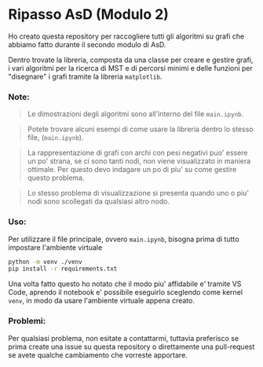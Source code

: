 # Ripasso AsD (Modulo 2)

Ho creato questa repository per raccogliere tutti gli algoritmi su grafi che abbiamo fatto durante il secondo modulo di AsD.

Dentro trovate la libreria, composta da una classe per creare e gestire grafi, i vari algoritmi per la ricerca di MST e di percorsi minimi e delle funzioni
per "disegnare" i grafi tramite la libreria `matplotlib`.

### Note:
> Le dimostrazioni degli algoritmi sono all'interno del file `main.ipynb`.

> Potete trovare alcuni esempi di come usare la libreria dentro lo stesso file, (`main.ipynb`).

> La rappresentazione di grafi con archi con pesi negativi puo' essere un po' strana, se ci sono tanti nodi, non viene visualizzato in maniera ottimale. Per questo devo indagare un
> po di piu' su come gestire questo problema.

> Lo stesso problema di visualizzazione si presenta quando uno o piu' nodi sono scollegati da qualsiasi altro nodo.

### Uso:
Per utilizzare il file principale, ovvero `main.ipynb`, bisogna prima di tutto impostare l'ambiente virtuale

```sh
python -m venv ./venv
pip install -r requirements.txt
```

Una volta fatto questo ho notato che il modo piu' affidabile e' tramite VS Code, aprendo il notebook e' possibile eseguirlo sceglendo come kernel `venv`, in modo da usare l'ambiente virtuale appena creato.

### Problemi:
Per qualsiasi problema, non esitate a contattarmi, tuttavia preferisco se prima create una issue su questa repository o direttamente una pull-request se avete qualche cambiamento che vorreste apportare.
